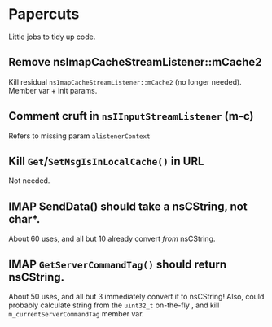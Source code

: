 # Papercuts

Little jobs to tidy up code.


## Remove nsImapCacheStreamListener::mCache2

Kill residual `nsImapCacheStreamListener::mCache2` (no longer needed).
Member var + init params.


## Comment cruft in `nsIInputStreamListener` (m-c)

Refers to missing param `alistenerContext`

## Kill `Get`/`SetMsgIsInLocalCache()` in URL

Not needed.

## IMAP SendData() should take a nsCString, not char*.

About 60 uses, and all but 10 already convert _from_ nsCString.

## IMAP `GetServerCommandTag()` should return nsCString.

About 50 uses, and all but 3 immediately convert it to nsCString!
Also, could probably calculate string from the `uint32_t` on-the-fly , and kill `m_currentServerCommandTag` member var.




